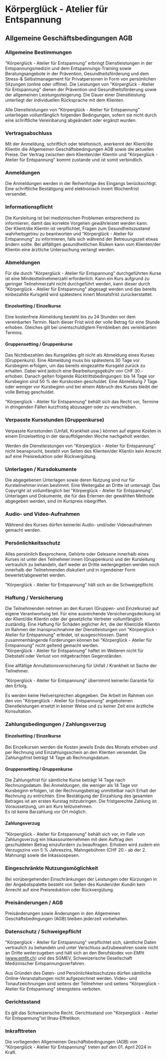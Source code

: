 # Körperglück - Atelier für Entspannung

## Allgemeine Geschäftsbedingungen AGB

### Allgemeine Bestimmungen

"Körperglück - Atelier für Entspannung" erbringt Dienstleistungen in der
Entspannungsmedizin und dem Entspannungs-Training sowie
Beratungsangebote in der Prävention, Gesundheitsförderung und dem
Stress-& Selbstmanagement für Privatpersonen in Form von persönlichen
Sitzungen (online oder offline). Die Leistungen von "Körperglück -
Atelier für Entspannung" dienen der Prävention und Gesundheitsförderung
sowie der allgemeinen Leistungssteigerung. Die Dauer einer
Dienstleistung unterliegt der individuellen Rücksprache mit dem
Klienten.

Alle Dienstleistungen von "Körperglück - Atelier für Entspannung"
unterliegen vollumfänglich folgenden Bedingungen, sofern sie nicht durch
eine schriftliche Vereinbarung abgeändert oder ergänzt wurden.

### Vertragsabschluss

Mit der Anmeldung, schriftlich oder telefonisch, anerkennt der
Klient/die Klientin die Allgemeinen Geschäftsbedingungen AGB sowie die
aktuellen Preise. Der Vertrag zwischen dem Klienten/der Klientin und
"Körperglück - Atelier für Entspannung" kommt zustande und ist somit
verbindlich.

### **Anmeldungen**

Die Anmeldungen werden in der Reihenfolge des Eingangs berücksichtigt.
Eine schriftliche Bestätigung wird elektronisch innert Wochenfrist
versendet.

### **Informationspflicht**

Die Kursleitung ist bei medizinischen Problemen entsprechend zu
informieren, damit das korrekte Vorgehen gewährleistet werden kann.\
Der Klient/die Klientin ist verpflichtet, Fragen zum Gesundheitszustand
wahrheitsgetreu zu beantworten und "Körperglück - Atelier für
Entspannung" zu informieren, falls sich während der Betreuungszeit etwas
ändern sollte. Bei allfälligen gesundheitlichen Risiken kann vom
Klienten/der Klientin eine ärztliche Untersuchung verlangt werden.

### **Abmeldungen**

Für die durch "Körperglück - Atelier für Entspannung" durchgeführten
Kurse ist eine Mindestteilnehmerzahl erforderlich. Kann ein Kurs
aufgrund zu geringer Teilnehmerzahl nicht durchgeführt werden, kann
dieser durch "Körperglück - Atelier für Entspannung" abgesagt werden und
das bereits einbezahlte Kursgeld wird spätestens innert Monatsfrist
zurückerstattet.

#### Einzelsetting / Einzelkurse

Eine kostenfreie Abmeldung besteht bis zu 24 Stunden vor dem
vereinbarten Termin. Nach dieser Frist wird der volle Betrag für eine
Stunde erhoben. Gleiches gilt bei unentschuldigtem Fernbleiben des
vereinbarten Termins.

#### Gruppensetting / Gruppenkurse

Das Nichtbezahlen des Kursgeldes gilt nicht als Abmeldung eines Kurses
(Gruppenkurs). Eine Abmeldung muss bis spätestens 30 Tage vor Kursbeginn
erfolgen, um das bereits eingezahlte Kursgeld zurück zu erhalten. Dabei
wird jedoch eine Bearbeitungsgebühr von CHF 30.- erhoben. Danach gelten
folgende Rücktrittsbedingungen: bis 14 Tage vor Kursbeginn sind 50 % der
Kurskosten geschuldet. Eine Abmeldung 7 Tage oder weniger vor Kursbeginn
und bei einem Abbruch des Kurses bleibt der volle Betrag geschuldet.

"Körperglück - Atelier für Entspannung" behält sich das Recht vor,
Termine in dringenden Fällen kurzfristig abzusagen oder zu verschieben.

### **Verpasste Kursstunden (Gruppenkurse)**

Verpasste Kursstunden (Unfall, Krankheit usw.) können auf eigene Kosten
in einem Einzelsetting in der darauffolgenden Woche nachgeholt werden.

Werden die Dienstleistungen von "Körperglück - Atelier für Entspannung"
nicht beansprucht, besteht von Seiten des Klienten/der Klientin kein
Anrecht auf eine Preisreduktion oder Rückvergütung.

### **Unterlagen / Kursdokumente**

Die abgegebenen Unterlagen sowie deren Nutzung sind nur für
Kursteilnehmer:innen bestimmt. Eine Weitergabe an Dritte ist untersagt.
Das Copyright ist vollumfänglich bei "Körperglück - Atelier für
Entspannung". Unterlagen und Dokumente, die für das Erlernen der
gewählten Methode abgegeben werden, sind im Kurspreis inbegriffen.

### **Audio- und Video-Aufnahmen**

Während des Kurses dürfen keinerlei Audio- und/oder Videoaufnahmen
gemacht werden.

###  **Persönlichkeitsschutz**

Alles persönlich Besprochene, Gehörte oder Gelesene innerhalb eines
Kurses ist unter den Teilnehmer:innen (Gruppenkurs) und der Kursleitung
vertraulich zu behandeln, darf weder an Dritte weitergegeben werden noch
innerhalb der Teilnehmenden diskutiert und in irgendeiner Form
bewertet/abgewertet werden.

"Körperglück - Atelier für Entspannung" hält sich an die
Schweigepflicht.

### **Haftung / Versicherung**

Die Teilnehmenden nehmen an den Kursen (Gruppen- und Einzelkurse) auf
eigene Verantwortung teil. Für eine ausreichende Versicherungsdeckung
ist der Klient/die Klientin oder der gesetzliche Vertreter
vollumfänglich zuständig. Eine Haftung für Schäden jeglicher Art, die
der Klient/die Klientin im Rahmen der Inanspruchnahme der
Dienstleistungen von "Körperglück - Atelier für Entspannung" erleidet,
ist ausgeschlossen. Damit zusammenhängende Forderungen können bei
"Körperglück - Atelier für Entspannung" nicht geltend gemacht werden.\
"Körperglück - Atelier für Entspannung" haftet im Weiteren nicht für
Diebstahl oder Verlust von mitgebrachten Gegenständen.

Eine allfällige Annullationsversicherung für Unfall / Krankheit ist
Sache der Teilnehmer.

"Körperglück - Atelier für Entspannung" übernimmt keinerlei Garantie für
den Erfolg.

Es werden keine Heilversprechen abgegeben. Die Arbeit im Rahmen von den
von "Körperglück - Atelier für Entspannung" angebotenen Dienstleistungen
ersetzt in keiner Weise und zu keiner Zeit eine ärztliche Konsultation.

### Zahlungsbedingungen / Zahlungsverzug

#### Einzelsetting / Einzelkurse

Bei Einzelkursen werden die Kosten jeweils Ende des Monats erhoben und
per Rechnung und Einzahlungsschein an den Klienten versendet. Die
Zahlungsfrist beträgt 14 Tage ab Rechnungsdatum.

#### Gruppensetting / Gruppenkurse

Die Zahlungsfrist für sämtliche Kurse beträgt 14 Tage nach
Rechnungsdatum. Bei Anmeldungen, die weniger als 14 Tage vor Kursbeginn
erfolgen, ist der Rechnungsbetrag unmittelbar nach Erhalt der Rechnung
zu entrichten. Eine Bestätigung der Einzahlung des gesamten Betrages ist
am ersten Kurstag mitzubringen. Die fristgerechte Zahlung ist
Voraussetzung, um am Kurs teilzunehmen.\
Es ist keine Barzahlung vor Ort möglich.

#### Zahlungsverzug

"Körperglück - Atelier für Entspannung" behält sich vor, im Falle von
Zahlungsverzug ein Inkassounternehmen mit dem Auftrag den geschuldeten
Betrag einzufordern zu beauftragen. Erhoben wird zudem ein Verzugszins
von 5 % Jahreszins, Mahngebühren (CHF 20.- ab der 2. Mahnung) sowie die
Inkassospesen.

### Eingeschränkte Nutzungsmöglichkeit

Bei vorübergehenden Einschränkungen der Leistungen oder Kürzungen in der
Angebotspalette besteht von Seiten des Kunden/der Kundin kein Anrecht
auf eine Preisreduktion oder Rückvergütung.

### **Preisänderungen / AGB**

Preisänderungen sowie Änderungen in den Allgemeinen Geschäftsbedingungen
(AGB) bleiben jederzeit vorbehalten.

### Datenschutz / Schweigepflicht

"Körperglück - Atelier für Entspannung" verpflichtet sich, sämtliche
Daten vertraulich zu behandeln und unter Verschluss aufzubewahren sowie
nicht an Dritte weiterzugeben und hält sich an den Berufskodex von EMfit
(www.emfit.ch) und des SGMEV, Schweizerische Gesellschaft Medizinischer
Entspannungsverfahren.

Aus Gründen des Daten- und Persönlichkeitsschutzes dürfen sämtliche
Online-Veranstaltungen nicht aufgezeichnet werden. Video- und
Tonaufzeichnungen sind seitens der Teilnehmer und seitens "Körperglück -
Atelier für Entspannung" strengstens verboten.

### Gerichtsstand

Es gilt das Schweizerische Recht. Gerichtsstand von "Körperglück -
Atelier für Entspannung"ist Illnau-Effretikon.

### **Inkrafttreten**

Die vorliegenden Allgemeinen Geschäftsbedingungen (AGB) von
"Körperglück - Atelier für Entspannung" treten auf den 01. April 2024 in
Kraft.
